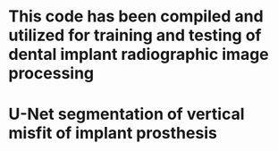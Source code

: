 # This code has been compiled and utilized for training and testing of dental implant radiographic image processing
# U-Net segmentation of vertical misfit of implant prosthesis
